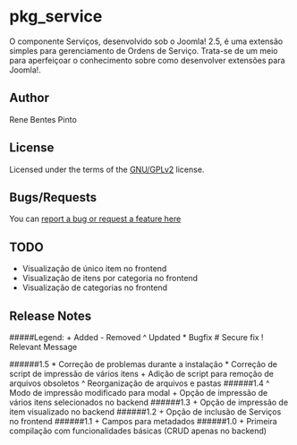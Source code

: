 pkg_service
=============

O componente Serviços, desenvolvido sob o Joomla! 2.5, é uma extensão simples para gerenciamento de Ordens de Serviço. Trata-se de um meio para aperfeiçoar o conhecimento sobre como desenvolver extensões para Joomla!.

Author
------

Rene Bentes Pinto

License
--------

Licensed under the terms of the [GNU/GPLv2](http://www.gnu.org/licenses/gpl-2.0.html) license.

Bugs/Requests
-------------

You can [report a bug or request a feature here](http://github.com/renebentes/pkg_service/issues)

TODO
----
* Visualização de único item no frontend
* Visualização de itens por categoria no frontend
* Visualização de categorias no frontend

Release Notes
-------------

#####Legend:
	+ Added
	- Removed
	^ Updated
	* Bugfix
	# Secure fix
	! Relevant Message

######1.5
	* Correção de problemas durante a instalação
	* Correção de script de impressão de vários itens
	+ Adição de script para remoção de arquivos obsoletos
	^ Reorganização de arquivos e pastas
######1.4
	^ Modo de impressão modificado para modal
	+ Opção de impressão de vários itens selecionados no backend
######1.3
	+ Opção de impressão de item visualizado no backend
######1.2
	+ Opção de inclusão de Serviços no frontend
######1.1
	+ Campos para metadados
######1.0
	+ Primeira compilação com funcionalidades básicas (CRUD apenas no backend)
